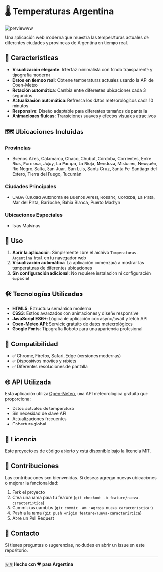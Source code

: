 # 🌡️ Temperaturas Argentina

![previewww](https://github.com/user-attachments/assets/3ce59f7d-143a-4df1-ab88-2b432d7a1405)


Una aplicación web moderna que muestra las temperaturas actuales de diferentes ciudades y provincias de Argentina en tiempo real.

## 🌟 Características

- **Visualización elegante**: Interfaz minimalista con fondo transparente y tipografía moderna
- **Datos en tiempo real**: Obtiene temperaturas actuales usando la API de Open-Meteo
- **Rotación automática**: Cambia entre diferentes ubicaciones cada 3 segundos
- **Actualización automática**: Refresca los datos meteorológicos cada 10 minutos
- **Responsive**: Diseño adaptable para diferentes tamaños de pantalla
- **Animaciones fluidas**: Transiciones suaves y efectos visuales atractivos

## 🗺️ Ubicaciones Incluidas

### Provincias
- Buenos Aires, Catamarca, Chaco, Chubut, Córdoba, Corrientes, Entre Ríos, Formosa, Jujuy, La Pampa, La Rioja, Mendoza, Misiones, Neuquén, Río Negro, Salta, San Juan, San Luis, Santa Cruz, Santa Fe, Santiago del Estero, Tierra del Fuego, Tucumán

### Ciudades Principales
- CABA (Ciudad Autónoma de Buenos Aires), Rosario, Córdoba, La Plata, Mar del Plata, Bariloche, Bahía Blanca, Puerto Madryn

### Ubicaciones Especiales
- Islas Malvinas

## 🚀 Uso

1. **Abrir la aplicación**: Simplemente abre el archivo `Temperaturas-Argentina.html` en tu navegador web
2. **Visualización automática**: La aplicación comenzará a mostrar las temperaturas de diferentes ubicaciones
3. **Sin configuración adicional**: No requiere instalación ni configuración especial

## 🛠️ Tecnologías Utilizadas

- **HTML5**: Estructura semántica moderna
- **CSS3**: Estilos avanzados con animaciones y diseño responsive
- **JavaScript ES6+**: Lógica de aplicación con async/await y fetch API
- **Open-Meteo API**: Servicio gratuito de datos meteorológicos
- **Google Fonts**: Tipografía Roboto para una apariencia profesional

## 📱 Compatibilidad

- ✅ Chrome, Firefox, Safari, Edge (versiones modernas)
- ✅ Dispositivos móviles y tablets
- ✅ Diferentes resoluciones de pantalla

## 🌐 API Utilizada

Esta aplicación utiliza [Open-Meteo](https://open-meteo.com/), una API meteorológica gratuita que proporciona:
- Datos actuales de temperatura
- Sin necesidad de clave API
- Actualizaciones frecuentes
- Cobertura global

## 📄 Licencia

Este proyecto es de código abierto y está disponible bajo la licencia MIT.

## 🤝 Contribuciones

Las contribuciones son bienvenidas. Si deseas agregar nuevas ubicaciones o mejorar la funcionalidad:

1. Fork el proyecto
2. Crea una rama para tu feature (`git checkout -b feature/nueva-caracteristica`)
3. Commit tus cambios (`git commit -am 'Agrega nueva característica'`)
4. Push a la rama (`git push origin feature/nueva-caracteristica`)
5. Abre un Pull Request

## 📧 Contacto

Si tienes preguntas o sugerencias, no dudes en abrir un issue en este repositorio.

---

🇦🇷 **Hecho con ❤️ para Argentina**

